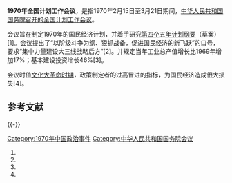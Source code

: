 **1970年全国计划工作会议**，是指1970年2月15日至3月21日期间，[中华人民共和国国务院召开的全国计划工作会议](../Page/中华人民共和国国务院.md "wikilink")。

会议旨在制定1970年的国民经济计划，并着手研究[第四个五年计划纲要](https://zh.wikipedia.org/wiki/第四个五年计划_\(中国\) "wikilink")（草案）\[1\]。会议提出了“以阶级斗争为纲、狠抓战备，促进国民经济的新飞跃”的口号，要求“集中力量建设大三线战略后方”\[2\]。并规定当年工业总产值增长比1969年增加17%；基本建设投资增长46%\[3\]。

会议时值[文化大革命时期](../Page/文化大革命.md "wikilink")，政策制定者的过高冒进的指标，为国民经济造成很大损失\[4\]。

## 参考文献

{{-}}

[Category:1970年中国政治事件](https://zh.wikipedia.org/wiki/Category:1970年中国政治事件 "wikilink")
[Category:中华人民共和国国务院会议](https://zh.wikipedia.org/wiki/Category:中华人民共和国国务院会议 "wikilink")

1.
2.
3.
4.